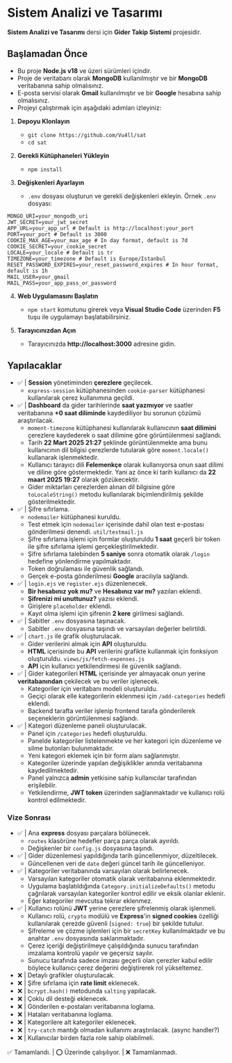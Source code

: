 # Sistem Analizi ve Tasarımı
**Sistem Analizi ve Tasarımı** dersi için **Gider Takip Sistemi** projesidir.

## Başlamadan Önce
- Bu proje **Node.js v18** ve üzeri sürümleri içindir.
- Proje de veritabanı olarak **MongoDB** kullanılmıştır ve bir **MongoDB** veritabanına sahip olmalısınız.
- E-posta servisi olarak **Gmail** kullanılmıştır ve bir **Google** hesabına sahip olmalısınız.
- Projeyi çalıştırmak için aşağıdaki adımları izleyiniz:

1. **Depoyu Klonlayın**
    - `git clone https://github.com/Vu4ll/sat`
    - `cd sat`

2. **Gerekli Kütüphaneleri Yükleyin**
    - `npm install`

3. **Değişkenleri Ayarlayın**
    - `.env` dosyası oluşturun ve gerekli değişkenleri ekleyin. Örnek `.env` dosyası:
```env
MONGO_URI=your_mongodb_uri
JWT_SECRET=your_jwt_secret
APP_URL=your_app_url # Default is http://localhost:your_port
PORT=your_port # Default is 3000
COOKIE_MAX_AGE=your_max_age # In day format, default is 7d
COOKIE_SECRET=your_cookie_secret
LOCALE=your_locale # Default is tr
TIMEZONE=your_timezone # Default is Europe/Istanbul
RESET_PASSWORD_EXPIRES=your_reset_password_expires # In hour format, default is 1h
MAIL_USER=your_gmail
MAIL_PASS=your_app_pass_or_password
```

4. **Web Uygulamasını Başlatın**
    - `npm start` komutunu girerek veya **Visual Studio Code** üzerinden **F5** tuşu ile uygulamayı başlatabilirsiniz.

5. **Tarayıcınızdan Açın**
    - Tarayıcınızda **http://localhost:3000** adresine gidin.

## Yapılacaklar
- ✅ | **Session** yönetiminden **çerezlere** geçilecek.
    - `express-session` kütüphanesinden `cookie-parser` kütüphanesi kullanılarak çerez kullanımına geçildi.
- ✅ | **Dashboard** da gider tarihlerinde **saat yazmıyor** ve saatler veritabanına **+0 saat diliminde** kaydediliyor bu sorunun çözümü araştırılacak.
    - `moment-timezone` kütüphanesi kullanılarak kullanıcının **saat dilimini** çerezlere kaydederek o saat dilimine göre görüntülenmesi sağlandı.
    - Tarih **22 Mart 2025 21:27** şeklinde görüntülenmekte ama bunu kullanıcının dil bilgisi çerezlerde tutularak göre `moment.locale()` kullanarak işlenmektedir.
    - Kullanıcı tarayıcı dili **Felemenkçe** olarak kullanıyorsa onun saat dilimi ve diline göre göstermektedir. Yani az önce ki tarih kullanıcı da **22 maart 2025 19:27** olarak gözükecektir.
    - Gider miktarları çerezlerden alınan dil bilgisine göre `toLocaleString()` metodu kullanılarak biçimlendirilmiş şekilde gösterilmektedir. 
- ✅ | Şifre sıfırlama.
    - `nodemailer` kütüphanesi kuruldu.
    - Test etmek için `nodemailer` içerisinde dahil olan test e-postası gönderilmesi denendi. `util/testmail.js`
    - Şifre sıfırlama işlemi için formlar oluşturuldu **1 saat** geçerli bir token ile şifre sıfırlama işlemi gerçekleştirilmektedir.
    - Şifre sıfırlama talebinden **5 saniye** sonra otomatik olarak `/login` hedefine yönlendirme yapılmaktadır.
    - Token doğrulaması ile güvenlik sağlandı.
    - Gerçek e-posta gönderilmesi **Google** aracılıyla sağlandı.
- ✅ | `login.ejs` ve `register.ejs` düzenlenecek.
    - **Bir hesabınız yok mu?** ve **Hesabınız var mı?** yazıları eklendi.
    - **Şifrenizi mi unuttunuz?** yazısı eklendi.
    - Girişlere `placeholder` eklendi.
    - Kayıt olma işlemi için şifrenin **2 kere** girilmesi sağlandı.
- ✅ | Sabitler `.env` dosyasına taşınacak.
    - Sabitler `.env` dosyasına taşındı ve varsayılan değerler belirtildi.
- ✅ | `chart.js` ile grafik oluşturulacak.
    - Gider verilerini almak için **API** oluşturuldu.
    - **HTML** içerisinde bu **API** verilerini grafikte kullanmak için fonksiyon oluşturuldu. `views/js/fetch-expenses.js`
    - **API** için kullanıcı yetkilendirmesi ile güvenlik sağlandı.
- ✅ | Gider kategorileri **HTML** içerisinde yer almayacak onun yerine **veritabanından** çekilecek ve bu veriler işlenecek.
    - Kategoriler için veritabanı modeli oluşturuldu.
    - Geçiçi olarak elle kategorilerin eklenmesi için `/add-categories` hedefi eklendi.
    - Backend tarafta veriler işlenip frontend tarafa gönderilerek seçeneklerin görüntülenmesi sağlandı.
- ✅ | Kategori düzenleme paneli oluşturulacak.
    - Panel için `/categories` hedefi oluşturuldu.
    - Panelde kategoriler listelenmekte ve her kategori için düzenleme ve silme butonları bulunmaktadır.
    - Yeni kategori eklemek için bir form alanı sağlanmıştır.
    - Kategoriler üzerinde yapılan değişiklikler anında veritabanına kaydedilmektedir.
    - Panel yalnızca **admin** yetkisine sahip kullanıcılar tarafından erişilebilir.
    - Yetkilendirme, **JWT token** üzerinden sağlanmaktadır ve kullanıcı rolü kontrol edilmektedir.

### Vize Sonrası

- ✅ | Ana **express** dosyası parçalara bölünecek.
    - `routes` klasörüne hedefler parça parça olarak ayırıldı.
    - Değişkenler bir `config.js` dosyasına taşındı.
- ✅ | Gider düzenlemesi yapıldığında tarih güncellenmiyor, düzeltilecek.
    - Güncellenen veri de `date` değeri güncel tarih ile güncelleniyor.
- ✅ | Kategoriler veritabanında varsayılan olarak belirlenecek.
    - Varsayılan kategoriler otomatik olarak veritabanına eklenmektedir.
    - Uygulama başlatıldığında `Category.initializeDefaults()` metodu çağrılarak varsayılan kategoriler kontrol edilir ve eksik olanlar eklenir.
    - Eğer kategoriler mevcutsa tekrar eklenmez.
- ✅ | Kullanıcı rolünü **JWT** yerine çerezlere şifrelenmiş olarak işlenmeli.
    - Kullanıcı rolü, `crypto` modülü ve **Express**'in **signed cookies** özelliği kullanılarak çerezde güvenli (`signed: true`) bir şekilde tutulur.
    - Şifreleme ve çözme işlemleri için bir `secretKey` kullanılmaktadır ve bu anahtar `.env` dosyasında saklanmaktadır.
    - Çerez içeriği değiştirilmeye çalışıldığında sunucu tarafından imzalama kontrolü yapılır ve geçersiz sayılır.
    - Sunucu tarafında sadece imzası geçerli olan çerezler kabul edilir böylece kullanıcı çerez değerini değiştirerek rol yükseltemez.
- ❌ | Detaylı grafikler oluşturulacak.
- ❌ | Şifre sıfırlama için **rate limit** eklenecek.
- ❌ | `bcrypt.hash()` metodunda `salting` yapılacak.
- ❌ | Çoklu dil desteği eklenecek.
- ❌ | Gönderilen e-postaları veritabanına loglama.
- ❌ | Hataları veritabanına loglama.
- ❌ | Kategorilere alt kategoriler eklenecek.
- ❌ | `try-catch` mantığı olmadan kullanımı araştırılacak. (async handler?)
- ❌ | Kullanıcılar birden fazla role sahip olabilmeli.

✅ Tamamlandı. | ⭕ Üzerinde çalışılıyor. | ❌ Tamamlanmadı.